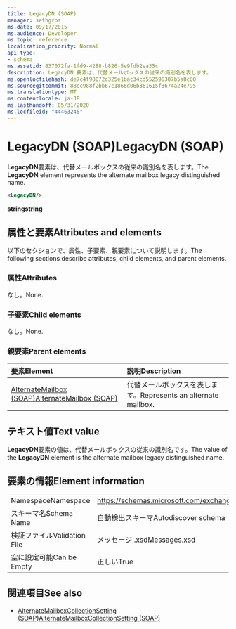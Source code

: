 ```yaml
---
title: LegacyDN (SOAP)
manager: sethgros
ms.date: 09/17/2015
ms.audience: Developer
ms.topic: reference
localization_priority: Normal
api_type:
- schema
ms.assetid: 837072fa-1fd9-4288-b826-5e9fdb2ea35c
description: LegacyDN 要素は、代替メールボックスの従来の識別名を表します。
ms.openlocfilehash: de7c4f98072c325e1bac34cd552598307b5a8c00
ms.sourcegitcommit: 88ec988f2bb67c1866d06b361615f3674a24e795
ms.translationtype: MT
ms.contentlocale: ja-JP
ms.lasthandoff: 05/31/2020
ms.locfileid: "44463245"
---
```

# <a name="legacydn-soap"></a><span data-ttu-id="91bb2-103">LegacyDN (SOAP)</span><span class="sxs-lookup"><span data-stu-id="91bb2-103">LegacyDN (SOAP)</span></span>

<span data-ttu-id="91bb2-104">**LegacyDN**要素は、代替メールボックスの従来の識別名を表します。</span><span class="sxs-lookup"><span data-stu-id="91bb2-104">The **LegacyDN** element represents the alternate mailbox legacy distinguished name.</span></span> 
  
```XML
<LegacyDN/>
```

<span data-ttu-id="91bb2-105">**string**</span><span class="sxs-lookup"><span data-stu-id="91bb2-105">**string**</span></span>

## <a name="attributes-and-elements"></a><span data-ttu-id="91bb2-106">属性と要素</span><span class="sxs-lookup"><span data-stu-id="91bb2-106">Attributes and elements</span></span>

<span data-ttu-id="91bb2-107">以下のセクションで、属性、子要素、親要素について説明します。</span><span class="sxs-lookup"><span data-stu-id="91bb2-107">The following sections describe attributes, child elements, and parent elements.</span></span>
  
### <a name="attributes"></a><span data-ttu-id="91bb2-108">属性</span><span class="sxs-lookup"><span data-stu-id="91bb2-108">Attributes</span></span>

<span data-ttu-id="91bb2-109">なし。</span><span class="sxs-lookup"><span data-stu-id="91bb2-109">None.</span></span>
  
### <a name="child-elements"></a><span data-ttu-id="91bb2-110">子要素</span><span class="sxs-lookup"><span data-stu-id="91bb2-110">Child elements</span></span>

<span data-ttu-id="91bb2-111">なし。</span><span class="sxs-lookup"><span data-stu-id="91bb2-111">None.</span></span>
  
### <a name="parent-elements"></a><span data-ttu-id="91bb2-112">親要素</span><span class="sxs-lookup"><span data-stu-id="91bb2-112">Parent elements</span></span>

|<span data-ttu-id="91bb2-113">**要素**</span><span class="sxs-lookup"><span data-stu-id="91bb2-113">**Element**</span></span>|<span data-ttu-id="91bb2-114">**説明**</span><span class="sxs-lookup"><span data-stu-id="91bb2-114">**Description**</span></span>|
|:-----|:-----|
|[<span data-ttu-id="91bb2-115">AlternateMailbox (SOAP)</span><span class="sxs-lookup"><span data-stu-id="91bb2-115">AlternateMailbox (SOAP)</span></span>](alternatemailbox-soap.md) <br/> |<span data-ttu-id="91bb2-116">代替メールボックスを表します。</span><span class="sxs-lookup"><span data-stu-id="91bb2-116">Represents an alternate mailbox.</span></span>  <br/> |
   
## <a name="text-value"></a><span data-ttu-id="91bb2-117">テキスト値</span><span class="sxs-lookup"><span data-stu-id="91bb2-117">Text value</span></span>

<span data-ttu-id="91bb2-118">**LegacyDN**要素の値は、代替メールボックスの従来の識別名です。</span><span class="sxs-lookup"><span data-stu-id="91bb2-118">The value of the **LegacyDN** element is the alternate mailbox legacy distinguished name.</span></span> 
  
## <a name="element-information"></a><span data-ttu-id="91bb2-119">要素の情報</span><span class="sxs-lookup"><span data-stu-id="91bb2-119">Element information</span></span>

|||
|:-----|:-----|
|<span data-ttu-id="91bb2-120">Namespace</span><span class="sxs-lookup"><span data-stu-id="91bb2-120">Namespace</span></span>  <br/> |https://schemas.microsoft.com/exchange/2010/Autodiscover  <br/> |
|<span data-ttu-id="91bb2-121">スキーマ名</span><span class="sxs-lookup"><span data-stu-id="91bb2-121">Schema Name</span></span>  <br/> |<span data-ttu-id="91bb2-122">自動検出スキーマ</span><span class="sxs-lookup"><span data-stu-id="91bb2-122">Autodiscover schema</span></span>  <br/> |
|<span data-ttu-id="91bb2-123">検証ファイル</span><span class="sxs-lookup"><span data-stu-id="91bb2-123">Validation File</span></span>  <br/> |<span data-ttu-id="91bb2-124">メッセージ .xsd</span><span class="sxs-lookup"><span data-stu-id="91bb2-124">Messages.xsd</span></span>  <br/> |
|<span data-ttu-id="91bb2-125">空に設定可能</span><span class="sxs-lookup"><span data-stu-id="91bb2-125">Can be Empty</span></span>  <br/> |<span data-ttu-id="91bb2-126">正しい</span><span class="sxs-lookup"><span data-stu-id="91bb2-126">True</span></span>  <br/> |
   
## <a name="see-also"></a><span data-ttu-id="91bb2-127">関連項目</span><span class="sxs-lookup"><span data-stu-id="91bb2-127">See also</span></span>

- [<span data-ttu-id="91bb2-128">AlternateMailboxCollectionSetting (SOAP)</span><span class="sxs-lookup"><span data-stu-id="91bb2-128">AlternateMailboxCollectionSetting (SOAP)</span></span>](alternatemailboxcollectionsetting-soap.md)

